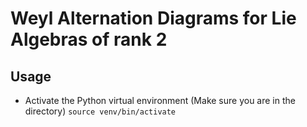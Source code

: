 # Weyl Alternation Diagrams for Lie Algebras of rank 2

## Usage
* Activate the Python virtual environment (Make sure you are in the directory)
`source venv/bin/activate`

